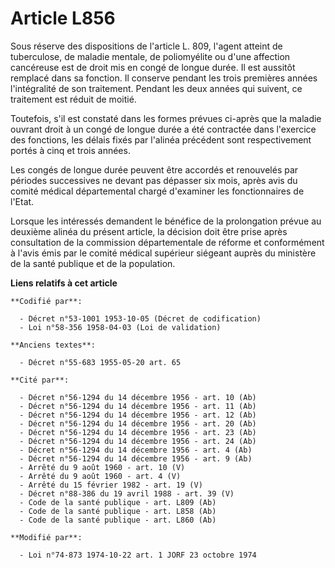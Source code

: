 # Article L856

Sous réserve des dispositions de l'article L. 809, l'agent atteint de tuberculose, de maladie mentale, de poliomyélite ou
d'une affection cancéreuse est de droit mis en congé de longue durée. Il est aussitôt remplacé dans sa fonction. Il conserve
pendant les trois premières années l'intégralité de son traitement. Pendant les deux années qui suivent, ce traitement est
réduit de moitié.

Toutefois, s'il est constaté dans les formes prévues ci-après que la maladie ouvrant droit à un congé de longue durée a été
contractée dans l'exercice des fonctions, les délais fixés par l'alinéa précédent sont respectivement portés à cinq et trois
années.

Les congés de longue durée peuvent être accordés et renouvelés par périodes successives ne devant pas dépasser six mois,
après avis du comité médical départemental chargé d'examiner les fonctionnaires de l'Etat.

Lorsque les intéressés demandent le bénéfice de la prolongation prévue au deuxième alinéa du présent article, la décision
doit être prise après consultation de la commission départementale de réforme et conformément à l'avis émis par le comité
médical supérieur siégeant auprès du ministère de la santé publique et de la population.

**Liens relatifs à cet article**

	**Codifié par**:

	  - Décret n°53-1001 1953-10-05 (Décret de codification)
	  - Loi n°58-356 1958-04-03 (Loi de validation)

	**Anciens textes**:

	  - Décret n°55-683 1955-05-20 art. 65

	**Cité par**:

	  - Décret n°56-1294 du 14 décembre 1956 - art. 10 (Ab)
	  - Décret n°56-1294 du 14 décembre 1956 - art. 11 (Ab)
	  - Décret n°56-1294 du 14 décembre 1956 - art. 12 (Ab)
	  - Décret n°56-1294 du 14 décembre 1956 - art. 20 (Ab)
	  - Décret n°56-1294 du 14 décembre 1956 - art. 23 (Ab)
	  - Décret n°56-1294 du 14 décembre 1956 - art. 24 (Ab)
	  - Décret n°56-1294 du 14 décembre 1956 - art. 4 (Ab)
	  - Décret n°56-1294 du 14 décembre 1956 - art. 9 (Ab)
	  - Arrêté du 9 août 1960 - art. 10 (V)
	  - Arrêté du 9 août 1960 - art. 4 (V)
	  - Arrêté du 15 février 1982 - art. 19 (V)
	  - Décret n°88-386 du 19 avril 1988 - art. 39 (V)
	  - Code de la santé publique - art. L809 (Ab)
	  - Code de la santé publique - art. L858 (Ab)
	  - Code de la santé publique - art. L860 (Ab)

	**Modifié par**:

	  - Loi n°74-873 1974-10-22 art. 1 JORF 23 octobre 1974
